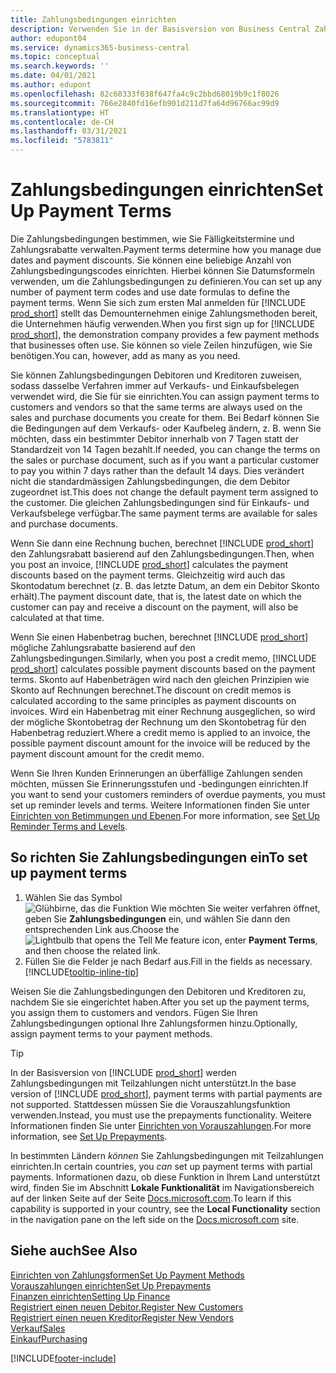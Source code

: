 ```yaml
---
title: Zahlungsbedingungen einrichten
description: Verwenden Sie in der Basisversion von Business Central Zahlungsbedingungen, um Fälligkeitstermine und Zahlungsrabatte zu verwalten.
author: edupont04
ms.service: dynamics365-business-central
ms.topic: conceptual
ms.search.keywords: ''
ms.date: 04/01/2021
ms.author: edupont
ms.openlocfilehash: 82c60333f038f647fa4c9c2bbd68019b9c1f8026
ms.sourcegitcommit: 766e2840fd16efb901d211d7fa64d96766ac99d9
ms.translationtype: HT
ms.contentlocale: de-CH
ms.lasthandoff: 03/31/2021
ms.locfileid: "5783811"
---
```

# <a name="set-up-payment-terms"></a><span data-ttu-id="236e1-103">Zahlungsbedingungen einrichten</span><span class="sxs-lookup"><span data-stu-id="236e1-103">Set Up Payment Terms</span></span>

<span data-ttu-id="236e1-104">Die Zahlungsbedingungen bestimmen, wie Sie Fälligkeitstermine und Zahlungsrabatte verwalten.</span><span class="sxs-lookup"><span data-stu-id="236e1-104">Payment terms determine how you manage due dates and payment discounts.</span></span> <span data-ttu-id="236e1-105">Sie können eine beliebige Anzahl von Zahlungsbedingungscodes einrichten. Hierbei können Sie Datumsformeln verwenden, um die Zahlungsbedingungen zu definieren.</span><span class="sxs-lookup"><span data-stu-id="236e1-105">You can set up any number of payment term codes and use date formulas to define the payment terms.</span></span> <span data-ttu-id="236e1-106">Wenn Sie sich zum ersten Mal anmelden für [!INCLUDE [prod_short](includes/prod_short.md)] stellt das Demounternehmen einige Zahlungsmethoden bereit, die Unternehmen häufig verwenden.</span><span class="sxs-lookup"><span data-stu-id="236e1-106">When you first sign up for [!INCLUDE [prod_short](includes/prod_short.md)], the demonstration company provides a few payment methods that businesses often use.</span></span> <span data-ttu-id="236e1-107">Sie können so viele Zeilen hinzufügen, wie Sie benötigen.</span><span class="sxs-lookup"><span data-stu-id="236e1-107">You can, however, add as many as you need.</span></span>  

<span data-ttu-id="236e1-108">Sie können Zahlungsbedingungen Debitoren und Kreditoren zuweisen, sodass dasselbe Verfahren immer auf Verkaufs- und Einkaufsbelegen verwendet wird, die Sie für sie einrichten.</span><span class="sxs-lookup"><span data-stu-id="236e1-108">You can assign payment terms to customers and vendors so that the same terms are always used on the sales and purchase documents you create for them.</span></span> <span data-ttu-id="236e1-109">Bei Bedarf können Sie die Bedingungen auf dem Verkaufs- oder Kaufbeleg ändern, z. B. wenn Sie möchten, dass ein bestimmter Debitor innerhalb von 7 Tagen statt der Standardzeit von 14 Tagen bezahlt.</span><span class="sxs-lookup"><span data-stu-id="236e1-109">If needed, you can change the terms on the sales or purchase document, such as if you want a particular customer to pay you within 7 days rather than the default 14 days.</span></span> <span data-ttu-id="236e1-110">Dies verändert nicht die standardmässigen Zahlungsbedingungen, die dem Debitor zugeordnet ist.</span><span class="sxs-lookup"><span data-stu-id="236e1-110">This does not change the default payment term assigned to the customer.</span></span> <span data-ttu-id="236e1-111">Die gleichen Zahlungsbedingungen sind für Einkaufs- und Verkaufsbelege verfügbar.</span><span class="sxs-lookup"><span data-stu-id="236e1-111">The same payment terms are available for sales and purchase documents.</span></span>

<span data-ttu-id="236e1-112">Wenn Sie dann eine Rechnung buchen, berechnet [!INCLUDE [prod_short](includes/prod_short.md)] den Zahlungsrabatt basierend auf den Zahlungsbedingungen.</span><span class="sxs-lookup"><span data-stu-id="236e1-112">Then, when you post an invoice, [!INCLUDE [prod_short](includes/prod_short.md)] calculates the payment discounts based on the payment terms.</span></span> <span data-ttu-id="236e1-113">Gleichzeitig wird auch das Skontodatum berechnet (z. B. das letzte Datum, an dem ein Debitor Skonto erhält).</span><span class="sxs-lookup"><span data-stu-id="236e1-113">The payment discount date, that is, the latest date on which the customer can pay and receive a discount on the payment, will also be calculated at that time.</span></span>  

<span data-ttu-id="236e1-114">Wenn Sie einen Habenbetrag buchen, berechnet [!INCLUDE [prod_short](includes/prod_short.md)] mögliche Zahlungsrabatte basierend auf den Zahlungsbedingungen.</span><span class="sxs-lookup"><span data-stu-id="236e1-114">Similarly, when you post a credit memo, [!INCLUDE [prod_short](includes/prod_short.md)] calculates possible payment discounts based on the payment terms.</span></span> <span data-ttu-id="236e1-115">Skonto auf Habenbeträgen wird nach den gleichen Prinzipien wie Skonto auf Rechnungen berechnet.</span><span class="sxs-lookup"><span data-stu-id="236e1-115">The discount on credit memos is calculated according to the same principles as payment discounts on invoices.</span></span> <span data-ttu-id="236e1-116">Wird ein Habenbetrag mit einer Rechnung ausgeglichen, so wird der mögliche Skontobetrag der Rechnung um den Skontobetrag für den Habenbetrag reduziert.</span><span class="sxs-lookup"><span data-stu-id="236e1-116">Where a credit memo is applied to an invoice, the possible payment discount amount for the invoice will be reduced by the payment discount amount for the credit memo.</span></span>  

<span data-ttu-id="236e1-117">Wenn Sie Ihren Kunden Erinnerungen an überfällige Zahlungen senden möchten, müssen Sie Erinnerungsstufen und -bedingungen einrichten.</span><span class="sxs-lookup"><span data-stu-id="236e1-117">If you want to send your customers reminders of overdue payments, you must set up reminder levels and terms.</span></span> <span data-ttu-id="236e1-118">Weitere Informationen finden Sie unter [Einrichten von Betimmungen und Ebenen](finance-setup-reminders.md).</span><span class="sxs-lookup"><span data-stu-id="236e1-118">For more information, see [Set Up Reminder Terms and Levels](finance-setup-reminders.md).</span></span>  

## <a name="to-set-up-payment-terms"></a><span data-ttu-id="236e1-119">So richten Sie Zahlungsbedingungen ein</span><span class="sxs-lookup"><span data-stu-id="236e1-119">To set up payment terms</span></span>

1. <span data-ttu-id="236e1-120">Wählen Sie das Symbol ![Glühbirne, das die Funktion Wie möchten Sie weiter verfahren öffnet](media/ui-search/search_small.png "Tell me-Funktion"), geben Sie **Zahlungsbedingungen** ein, und wählen Sie dann den entsprechenden Link aus.</span><span class="sxs-lookup"><span data-stu-id="236e1-120">Choose the ![Lightbulb that opens the Tell Me feature](media/ui-search/search_small.png "Tell me what you want to do") icon, enter **Payment Terms**, and then choose the related link.</span></span>  
2. <span data-ttu-id="236e1-121">Füllen Sie die Felder je nach Bedarf aus.</span><span class="sxs-lookup"><span data-stu-id="236e1-121">Fill in the fields as necessary.</span></span> [!INCLUDE[tooltip-inline-tip](includes/tooltip-inline-tip_md.md)]  

<span data-ttu-id="236e1-122">Weisen Sie die Zahlungsbedingungen den Debitoren und Kreditoren zu, nachdem Sie sie eingerichtet haben.</span><span class="sxs-lookup"><span data-stu-id="236e1-122">After you set up the payment terms, you assign them to customers and vendors.</span></span> <span data-ttu-id="236e1-123">Fügen Sie Ihren Zahlungsbedingungen optional Ihre Zahlungsformen hinzu.</span><span class="sxs-lookup"><span data-stu-id="236e1-123">Optionally, assign payment terms to your payment methods.</span></span>  

> [!TIP]
> <span data-ttu-id="236e1-124">In der Basisversion von [!INCLUDE [prod_short](includes/prod_short.md)] werden Zahlungsbedingungen mit Teilzahlungen nicht unterstützt.</span><span class="sxs-lookup"><span data-stu-id="236e1-124">In the base version of [!INCLUDE [prod_short](includes/prod_short.md)], payment terms with partial payments are not supported.</span></span> <span data-ttu-id="236e1-125">Stattdessen müssen Sie die Vorauszahlungsfunktion verwenden.</span><span class="sxs-lookup"><span data-stu-id="236e1-125">Instead, you must use the prepayments functionality.</span></span> <span data-ttu-id="236e1-126">Weitere Informationen finden Sie unter [Einrichten von Vorauszahlungen](finance-set-up-prepayments.md).</span><span class="sxs-lookup"><span data-stu-id="236e1-126">For more information, see [Set Up Prepayments](finance-set-up-prepayments.md).</span></span>
>
> <span data-ttu-id="236e1-127">In bestimmten Ländern *können* Sie Zahlungsbedingungen mit Teilzahlungen einrichten.</span><span class="sxs-lookup"><span data-stu-id="236e1-127">In certain countries, you *can* set up payment terms with partial payments.</span></span> <span data-ttu-id="236e1-128">Informationen dazu, ob diese Funktion in Ihrem Land unterstützt wird, finden Sie im Abschnitt **Lokale Funktionalität** im Navigationsbereich auf der linken Seite auf der Seite [Docs.microsoft.com](about-localization.md).</span><span class="sxs-lookup"><span data-stu-id="236e1-128">To learn if this capability is supported in your country, see the **Local Functionality** section in the navigation pane on the left side on the [Docs.microsoft.com](about-localization.md) site.</span></span>

## <a name="see-also"></a><span data-ttu-id="236e1-129">Siehe auch</span><span class="sxs-lookup"><span data-stu-id="236e1-129">See Also</span></span>

[<span data-ttu-id="236e1-130">Einrichten von Zahlungsformen</span><span class="sxs-lookup"><span data-stu-id="236e1-130">Set Up Payment Methods</span></span>](finance-payment-methods.md)  
[<span data-ttu-id="236e1-131">Vorauszahlungen einrichten</span><span class="sxs-lookup"><span data-stu-id="236e1-131">Set Up Prepayments</span></span>](finance-set-up-prepayments.md)  
[<span data-ttu-id="236e1-132">Finanzen einrichten</span><span class="sxs-lookup"><span data-stu-id="236e1-132">Setting Up Finance</span></span>](finance-setup-finance.md)  
[<span data-ttu-id="236e1-133">Registriert einen neuen Debitor.</span><span class="sxs-lookup"><span data-stu-id="236e1-133">Register New Customers</span></span>](sales-how-register-new-customers.md)  
[<span data-ttu-id="236e1-134">Registriert einen neuen Kreditor</span><span class="sxs-lookup"><span data-stu-id="236e1-134">Register New Vendors</span></span>](purchasing-how-register-new-vendors.md)  
[<span data-ttu-id="236e1-135">Verkauf</span><span class="sxs-lookup"><span data-stu-id="236e1-135">Sales</span></span>](sales-manage-sales.md)  
[<span data-ttu-id="236e1-136">Einkauf</span><span class="sxs-lookup"><span data-stu-id="236e1-136">Purchasing</span></span>](purchasing-manage-purchasing.md)  


[!INCLUDE[footer-include](includes/footer-banner.md)]